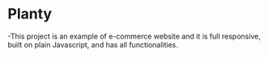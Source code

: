 # Planty
-This project is an example of e-commerce website and it is full responsive, built on plain Javascript, and has all functionalities.
